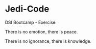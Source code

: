 # Jedi-Code
DSI Bootcamp - Exercise

There is no emotion, there is peace.

There is no ignorance, there is knowledge.
